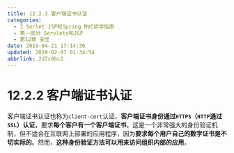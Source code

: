 ```yaml
---
title: 12.2.2 客户端证书认证
categories: 
  - 3 Serlet JSP和Spring MVC初学指南
  - 第一部分 Servlets和JSP
  - 第12章 安全
date: 2019-04-21 17:14:36
updated: 2020-02-07 01:34:54
abbrlink: 2d7c0bc2
---
```

# 12.2.2 客户端证书认证 #
客户端证书认证也称为`client-cert`认证，**客户端证书身份通过`HTTPS`（`HTTP`通过`SSL`）认证**，要求**每个客户有一个客户端证书**。这是一个非常强大的身份验证机制，但不适合在互联网上部署的应用程序，因为**要求每个用户自己的数字证书是不切实际的**。然而，**这种身份验证方法可以用来访问组织内部的应用**。

